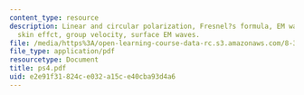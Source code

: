 ```yaml
---
content_type: resource
description: Linear and circular polarization, Fresnel?s formula, EM waves in plasma,
  skin effct, group velocity, surface EM waves.
file: /media/https%3A/open-learning-course-data-rc.s3.amazonaws.com/8-311-electromagnetic-theory-spring-2004/e2e91f31824ce032a15ce40cba93d4a6_ps4.pdf
file_type: application/pdf
resourcetype: Document
title: ps4.pdf
uid: e2e91f31-824c-e032-a15c-e40cba93d4a6
---
```

